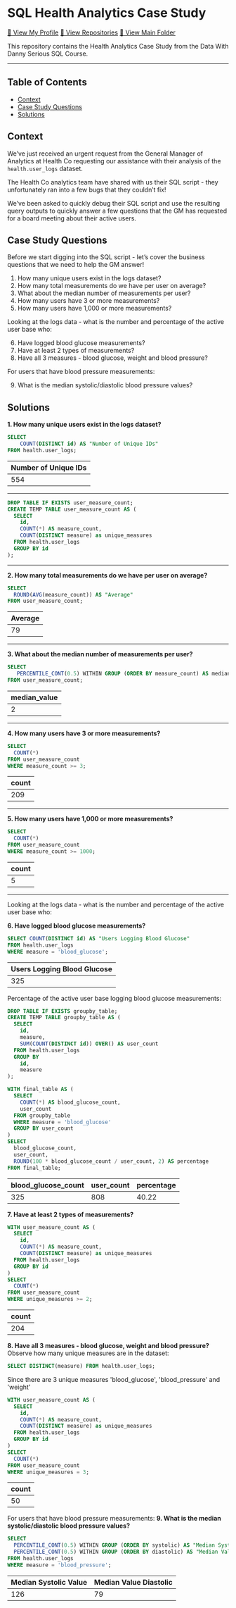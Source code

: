 # SQL Health Analytics Case Study
[🍦 View My Profile](https://github.com/chris-minsik-son)
[🍰 View Repositories](https://github.com/chris-minsik-son?tab=repositories)
[🍨 View Main Folder](https://github.com/chris-minsik-son/SQL-Code)

This repository contains the Health Analytics Case Study from the Data With Danny Serious SQL Course.

---

## Table of Contents
  - [Context](#context)
  - [Case Study Questions](#case-study-questions)
  - [Solutions](#solutions)

## Context
We’ve just received an urgent request from the General Manager of Analytics at Health Co requesting our assistance with their analysis of the ```health.user_logs``` dataset.

The Health Co analytics team have shared with us their SQL script - they unfortunately ran into a few bugs that they couldn’t fix!

We’ve been asked to quickly debug their SQL script and use the resulting query outputs to quickly answer a few questions that the GM has requested for a board meeting about their active users.


## Case Study Questions
Before we start digging into the SQL script - let’s cover the business questions that we need to help the GM answer!

1. How many unique users exist in the logs dataset?
2. How many total measurements do we have per user on average?
3. What about the median number of measurements per user?
4. How many users have 3 or more measurements?
5. How many users have 1,000 or more measurements?

Looking at the logs data - what is the number and percentage of the active user base who:

6. Have logged blood glucose measurements?
7. Have at least 2 types of measurements?
8. Have all 3 measures - blood glucose, weight and blood pressure?

For users that have blood pressure measurements:

9. What is the median systolic/diastolic blood pressure values?

## Solutions
**1. How many unique users exist in the logs dataset?**
```sql
SELECT
    COUNT(DISTINCT id) AS "Number of Unique IDs"
FROM health.user_logs;
```

| Number of Unique IDs |
|----------------------|
|                  554 |

---

```sql
DROP TABLE IF EXISTS user_measure_count;
CREATE TEMP TABLE user_measure_count AS (
  SELECT
    id,
    COUNT(*) AS measure_count,
    COUNT(DISTINCT measure) as unique_measures
  FROM health.user_logs
  GROUP BY id
);
```

---

**2. How many total measurements do we have per user on average?**
```sql
SELECT
  ROUND(AVG(measure_count)) AS "Average"
FROM user_measure_count;
```

| Average |
|---------|
|      79 |

---

**3. What about the median number of measurements per user?**
```sql
SELECT 
   PERCENTILE_CONT(0.5) WITHIN GROUP (ORDER BY measure_count) AS median_value 
FROM user_measure_count;
```

| median_value |
|--------------|
|            2 |


---

**4. How many users have 3 or more measurements?**
```sql
SELECT
  COUNT(*)
FROM user_measure_count
WHERE measure_count >= 3;
```

| count |
|-------|
|   209 |

---

**5. How many users have 1,000 or more measurements?**
```sql
SELECT
  COUNT(*)
FROM user_measure_count
WHERE measure_count >= 1000;
```

| count |
|-------|
|     5 |

---

Looking at the logs data - what is the number and percentage of the active user base who:

**6. Have logged blood glucose measurements?**
```sql
SELECT COUNT(DISTINCT id) AS "Users Logging Blood Glucose"
FROM health.user_logs
WHERE measure = 'blood_glucose';
```

| Users Logging Blood Glucose |
|-----------------------------|
|                         325 |

Percentage of the active user base logging blood glucose measurements:
```sql
DROP TABLE IF EXISTS groupby_table;
CREATE TEMP TABLE groupby_table AS (
  SELECT
    id,
    measure,
    SUM(COUNT(DISTINCT id)) OVER() AS user_count
  FROM health.user_logs
  GROUP BY
    id,
    measure
);
```

```sql
WITH final_table AS (
  SELECT
    COUNT(*) AS blood_glucose_count,
    user_count
  FROM groupby_table
  WHERE measure = 'blood_glucose'
  GROUP BY user_count
)
SELECT
  blood_glucose_count,
  user_count,
  ROUND(100 * blood_glucose_count / user_count, 2) AS percentage
FROM final_table;
```

| blood_glucose_count | user_count | percentage |
|---------------------|------------|------------|
|                 325 |        808 |      40.22 |

**7. Have at least 2 types of measurements?**
```sql
WITH user_measure_count AS (
  SELECT
    id,
    COUNT(*) AS measure_count,
    COUNT(DISTINCT measure) as unique_measures
  FROM health.user_logs
  GROUP BY id
)
SELECT
  COUNT(*)
FROM user_measure_count
WHERE unique_measures >= 2;
```

| count |
|-------|
|   204 |

**8. Have all 3 measures - blood glucose, weight and blood pressure?**
Observe how many unique measures are in the dataset:
```sql
SELECT DISTINCT(measure) FROM health.user_logs;
```
Since there are 3 unique measures 'blood_glucose', 'blood_pressure' and 'weight'
```sql
WITH user_measure_count AS (
  SELECT
    id,
    COUNT(*) AS measure_count,
    COUNT(DISTINCT measure) as unique_measures
  FROM health.user_logs
  GROUP BY id
)
SELECT
  COUNT(*)
FROM user_measure_count
WHERE unique_measures = 3;
```

| count |
|-------|
|    50 |

For users that have blood pressure measurements:
**9. What is the median systolic/diastolic blood pressure values?**
```sql
SELECT
  PERCENTILE_CONT(0.5) WITHIN GROUP (ORDER BY systolic) AS "Median Systolic Value",
  PERCENTILE_CONT(0.5) WITHIN GROUP (ORDER BY diastolic) AS "Median Value Diastolic"
FROM health.user_logs
WHERE measure = 'blood_pressure';
```

| Median Systolic Value | Median Value Diastolic |
|-----------------------|------------------------|
|                   126 |                     79 |